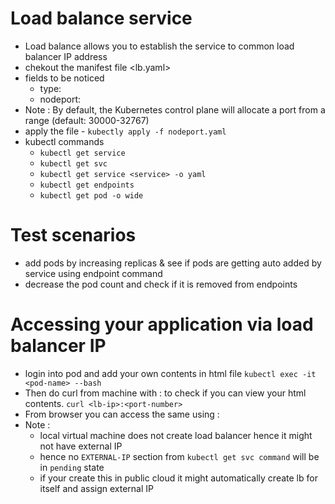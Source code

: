 # Load balance service
* Load balance allows you to establish the service to common load balancer IP address
* chekout the manifest file <lb.yaml>
* fields to be noticed
  - type: 
  - nodeport: 
* Note : By default, the Kubernetes control plane will allocate a port from a range (default: 30000-32767)
* apply the file - `kubectly apply -f nodeport.yaml`
* kubectl commands
    - `kubectl get service`
    - `kubectl get svc`
    - `kubectl get service <service> -o yaml`
    - `kubectl get endpoints`
    - `kubectl get pod -o wide`

# Test scenarios 
* add pods by increasing replicas & see if pods are getting auto added by service using endpoint command
* decrease the pod count and check if it is removed from endpoints

# Accessing your application via load balancer IP
* login into pod and add your own contents in html file 
  `kubectl exec -it <pod-name> --bash`
* Then do curl from machine with <lb-ip>:<port> to check if you can view your html contents.
  `curl <lb-ip>:<port-number>`
* From browser you can access the same using <lb-ip>:<port>
* Note : 
  - local virtual machine does not create load balancer hence it might not have external IP
  - hence no `EXTERNAL-IP` section from `kubectl get svc command` will be in `pending` state
  - if your create this in public cloud it might automatically create lb for itself and assign external IP